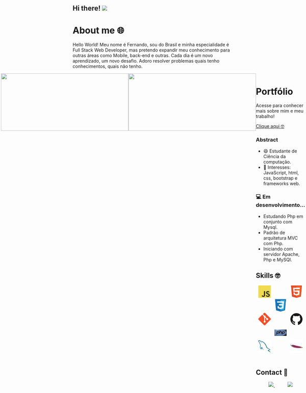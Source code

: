 ## Hi there! <img src="https://raw.githubusercontent.com/iampavangandhi/iampavangandhi/master/gifs/Hi.gif" width="30px"></h2>

# About me 🌐

Hello World! Meu nome é Fernando, sou do Brasil e minha especialidade é Full Stack Web Developer, mas pretendo expandir meu conhecimento para outras áreas como Mobile, back-end e outras. 
Cada dia é um novo aprendizado, um novo desafio.
Adoro resolver problemas quais tenho conhecimentos, quais não tenho.

<div style ="display:flex; justify-content:center;">
  <img width="400" height="180em" src="https://github-readme-stats.vercel.app/api/top-langs/?username=FernandoBalbino&layout=compact&langs_count=16&theme=dracula"/>
  <img width="400" height="180em" src="https://github-readme-stats.vercel.app/api?username=FernandoBalbino&show_icons=true&theme=dracula&include_all_commits=true&count_private=true"/>
<div>

# Portfólio
Acesse para conhecer mais sobre mim e meu trabalho!
  
<a target='_blank' href='https://fernandobalbino.github.io/Portfolio/'>Clique aqui :nerd_face:</a>
  
### Abstract

- 😄 Estudante de Ciência da computação.
- 💓 Interesses: JavaScript, html, css, bootstrap e frameworks web.

### 💻 Em desenvolvimento...

- Estudando Php em conjunto com Mysql.
- Padrão de arquitetura MVC com Php.
- Iniciando com servidor Apache, Php e MySQl.

## Skills :nerd_face:

<p align="center">
    <img height="40" src="https://raw.githubusercontent.com/devicons/devicon/master/icons/javascript/javascript-original.svg">
    &nbsp;&nbsp;&nbsp;&nbsp;&nbsp;&nbsp;&nbsp;&nbsp;&nbsp;&nbsp;&nbsp;&nbsp;&nbsp;
    <img height="40" src="https://raw.githubusercontent.com/devicons/devicon/master/icons/html5/html5-original.svg">
    &nbsp;&nbsp;&nbsp;&nbsp;&nbsp;&nbsp;&nbsp;&nbsp;&nbsp;&nbsp;&nbsp;&nbsp;&nbsp;
    <img height="40" src="https://raw.githubusercontent.com/devicons/devicon/master/icons/css3/css3-original.svg">
    &nbsp;&nbsp;&nbsp;&nbsp;&nbsp;&nbsp;&nbsp;&nbsp;&nbsp;&nbsp;&nbsp;&nbsp;&nbsp;
    <img height="40" src="https://raw.githubusercontent.com/devicons/devicon/master/icons/git/git-original.svg">
    &nbsp;&nbsp;&nbsp;&nbsp;&nbsp;&nbsp;&nbsp;&nbsp;&nbsp;&nbsp;&nbsp;&nbsp;&nbsp;
    <img height="40" src="https://raw.githubusercontent.com/devicons/devicon/master/icons/github/github-original.svg">
    &nbsp;&nbsp;&nbsp;&nbsp;&nbsp;&nbsp;&nbsp;&nbsp;&nbsp;&nbsp;&nbsp;&nbsp;&nbsp;
    <img height="40" src="https://raw.githubusercontent.com/devicons/devicon/master/icons/php/php-original.svg">
    &nbsp;&nbsp;&nbsp;&nbsp;&nbsp;&nbsp;&nbsp;&nbsp;&nbsp;&nbsp;&nbsp;&nbsp;&nbsp;
    <img height="40" src="https://raw.githubusercontent.com/devicons/devicon/master/icons/mysql/mysql-original.svg">
    &nbsp;&nbsp;&nbsp;&nbsp;&nbsp;&nbsp;&nbsp;&nbsp;&nbsp;&nbsp;&nbsp;&nbsp;&nbsp;
    <img height="40" src="https://raw.githubusercontent.com/devicons/devicon/master/icons/apache/apache-original.svg">
    &nbsp;&nbsp;&nbsp;&nbsp;&nbsp;&nbsp;&nbsp;&nbsp;&nbsp;&nbsp;&nbsp;&nbsp;&nbsp;
</p>

## Contact :iphone:

<p align="center">
    <a href="https://github.com/FernandoBalbino">
        <img  src="https://img.shields.io/badge/github-%23100000.svg?&style=for-the-badge&logo=github&logoColor=white&link=mailto:https://github.com/FernandoBalbino">
    </a>
    &nbsp;&nbsp;&nbsp;&nbsp;&nbsp;&nbsp;&nbsp;&nbsp;&nbsp;
    <a href="mailto:dev.fernandobalbino@gmail.com">
        <img src="https://img.shields.io/badge/gmail-D14836?&style=for-the-badge&logo=gmail&logoColor=white&link=mailto:dev.fernandobalbino@gmail.com">
    </a>
</p>
